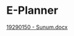 # E-Planner

[19290150 - Sunum.docx](https://github.com/pooya00072/E-Planner/files/11549461/19290150.-.Sunum.docx)
